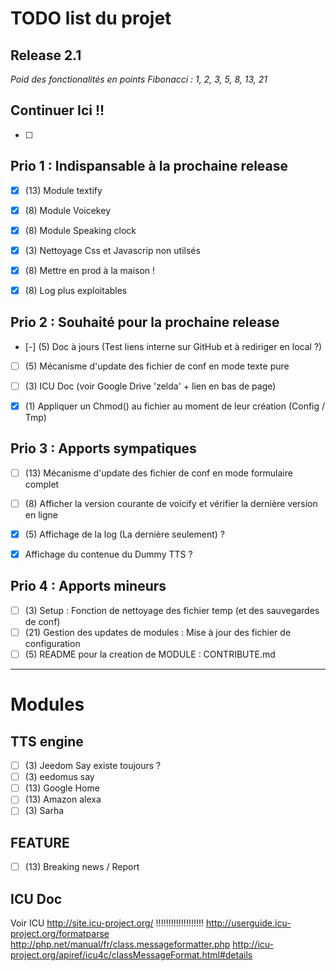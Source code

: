 # TODO list du projet
## Release 2.1

_Poid des fonctionalités en points Fibonacci : 1, 2, 3, 5, 8, 13, 21_

## Continuer Ici !!
* [ ]

## Prio 1 : Indispansable à la prochaine release
* [x] (13) Module textify
* [x] (8) Module Voicekey
* [x] (8) Module Speaking clock
* [x] (3) Nettoyage Css et Javascrip non utilsés
* [x] (8) Mettre en prod à la maison !
* [x] (8) Log plus exploitables


## Prio 2 : Souhaité pour la prochaine release
* [-] (5) Doc à jours (Test liens interne sur GitHub et à rediriger en local ?)
* [ ] (5) Mécanisme d'update des fichier de conf en mode texte pure
* [ ] (3) ICU Doc (voir Google Drive 'zelda' + lien en bas de page)
* [x] (1) Appliquer un Chmod() au fichier au moment de leur création (Config / Tmp)


## Prio 3 : Apports sympatiques
* [ ] (13) Mécanisme d'update des fichier de conf en mode formulaire complet
* [ ] (8) Afficher la version courante de voicify et vérifier la dernière version en ligne
* [x] (5) Affichage de la log (La dernière seulement) ?
* [x] Affichage du contenue du Dummy TTS ?


## Prio 4 : Apports mineurs
* [ ] (3) Setup : Fonction de nettoyage des fichier temp (et des sauvegardes de conf)
* [ ] (21) Gestion des updates de modules : Mise à jour des fichier de configuration
* [ ] (5) README pour la creation de MODULE : CONTRIBUTE.md

--------------------------------------------------------------------------------
# Modules
## TTS engine
* [ ] (3) Jeedom Say existe toujours ?
* [ ] (3) eedomus say
* [ ] (13) Google Home
* [ ] (13) Amazon alexa
* [ ] (3) Sarha

## FEATURE
* [ ] (13) Breaking news / Report


## ICU Doc
Voir ICU http://site.icu-project.org/ !!!!!!!!!!!!!!!!!!!
http://userguide.icu-project.org/formatparse
http://php.net/manual/fr/class.messageformatter.php
http://icu-project.org/apiref/icu4c/classMessageFormat.html#details
